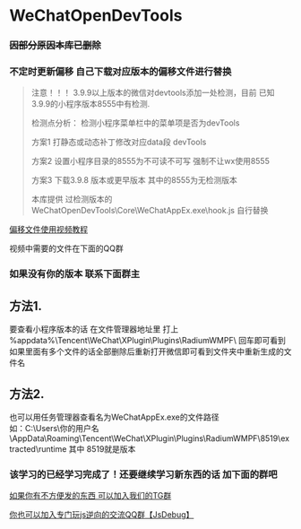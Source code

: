 # WeChatOpenDevTools


###  ~~因部分原因本库已删除~~
###  不定时更新偏移 自己下载对应版本的偏移文件进行替换 

> 注意！！！  3.9.9以上版本的微信对devtools添加一处检测，目前 已知3.9.9的小程序版本8555中有检测.
>
> 检测点分析： 检测小程序菜单栏中的菜单项是否为devTools  
>
> 方案1 打静态或动态补丁修改对应data段 devTools
>
> 方案2 设置小程序目录的8555为不可读不可写 强制不让wx使用8555
>
> 方案3 下载3.9.8 版本或更早版本  其中的8555为无检测版本
>
> 本库提供 过检测版本的 WeChatOpenDevTools\Core\WeChatAppEx.exe\hook.js 自行替换

[偏移文件使用视频教程](https://www.bilibili.com/video/BV1aa4y197UU/?spm_id_from=333.999.0.0&vd_source=991584598cec1f0498349336312cee2f)

视频中需要的文件在下面的QQ群

###  如果没有你的版本 联系下面群主

##  方法1. 

要查看小程序版本的话 在文件管理器地址里 打上 %appdata%\Tencent\WeChat\XPlugin\Plugins\RadiumWMPF\  回车即可看到 如果里面有多个文件的话全部删除后重新打开微信即可看到文件夹中重新生成的文件名

##  方法2. 

也可以用任务管理器查看名为WeChatAppEx.exe的文件路径  
如：C:\Users\你的用户名\AppData\Roaming\Tencent\WeChat\XPlugin\Plugins\RadiumWMPF\8519\extracted\runtime 
其中 8519就是版本

### 该学习的已经学习完成了！还要继续学习新东西的话 加下面的群吧
[如果你有不方便发的东西 可以加入我们的TG群](https://t.me/+208rGDduK4s1NWU1)

[你也可以加入专门玩js逆向的交流QQ群【JsDebug】](http://qm.qq.com/cgi-bin/qm/qr?_wv=1027&k=8M97BQs-icsb3BitUoqxqIHIBcf6ayLf&authKey=kAJwU36Ih9k7nWbYXtUnXeZnnXOFpQpvv4Zl4PGxdCNd1icroeGsgK1eTpSVMXSw&noverify=0&group_code=461168359)                             

